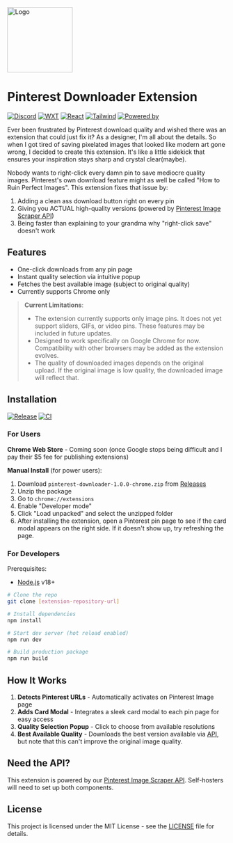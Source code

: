 <img src="https://i.pinimg.com/736x/f7/c3/ab/f7c3ab7931ba3dbac1b9825db2d64441.jpg" alt="Logo" width="150">

# Pinterest Downloader Extension

[![Discord](https://img.shields.io/badge/Discord-%235865F2.svg?&logo=discord&logoColor=fff&labelColor=black&colorB=blue)](https://discord.com/users/896087803656560681)
[![WXT](https://img.shields.io/badge/WXT-0.19.13-blue?labelColor=black)](https://wxt.dev)
[![React](https://img.shields.io/badge/React-%2320232a.svg?logo=react&logoColor=fff&labelColor=black&colorB=blue)](https://react.dev)
[![Tailwind](https://img.shields.io/badge/Tailwind-06B6D4?logo=tailwindcss&logoColor=fff&labelColor=black&colorB=blue)](https://tailwindcss.com)
[![Powered by](https://img.shields.io/badge/Powered_by-Pinterest_API-blue?labelColor=black)](https://github.com/ifeiera/pinterest-scraper)

Ever been frustrated by Pinterest download quality and wished there was an extension that could just fix it? As a designer, I'm all about the details. So when I got tired of saving pixelated images that looked like modern art gone wrong, I decided to create this extension. It's like a little sidekick that ensures your inspiration stays sharp and crystal clear(maybe).

Nobody wants to right-click every damn pin to save mediocre quality images. Pinterest's own download feature might as well be called "How to Ruin Perfect Images". This extension fixes that issue by:

1. Adding a clean ass download button right on every pin
2. Giving you ACTUAL high-quality versions (powered by [Pinterest Image Scraper API](https://github.com/ifeiera/pinterest-scraper))
3. Being faster than explaining to your grandma why "right-click save" doesn't work

## Features

- One-click downloads from any pin page
- Instant quality selection via intuitive popup
- Fetches the best available image (subject to original quality)
- Currently supports Chrome only

> **Current Limitations**:
>
> - The extension currently supports only image pins. It does not yet support sliders, GIFs, or video pins. These features may be included in future updates.
> - Designed to work specifically on Google Chrome for now. Compatibility with other browsers may be added as the extension evolves.
> - The quality of downloaded images depends on the original upload. If the original image is low quality, the downloaded image will reflect that.

## Installation

[![Release](https://github.com/ifeiera/pinterest-downloader/actions/workflows/publish.yml/badge.svg)](https://github.com/inttter/mdbadges-cli/actions/workflows/publish.yml)
[![CI](https://github.com/ifeiera/pinterest-downloader/actions/workflows/test.yml/badge.svg)](https://github.com/inttter/mdbadges-cli/actions/workflows/test.yml)

### For Users

**Chrome Web Store** - Coming soon (once Google stops being difficult and I pay their $5 fee for publishing extensions)

**Manual Install** (for power users):

1. Download `pinterest-downloader-1.0.0-chrome.zip` from [Releases](https://github.com/ifeiera/pinterest-downloader/releases)
2. Unzip the package
3. Go to `chrome://extensions`
4. Enable "Developer mode"
5. Click "Load unpacked" and select the unzipped folder
6. After installing the extension, open a Pinterest pin page to see if the card modal appears on the right side. If it doesn't show up, try refreshing the page.

### For Developers

Prerequisites:

- [Node.js](https://nodejs.org) v18+

```bash
# Clone the repo
git clone [extension-repository-url]

# Install dependencies
npm install

# Start dev server (hot reload enabled)
npm run dev

# Build production package
npm run build
```

## How It Works

1. **Detects Pinterest URLs** - Automatically activates on Pinterest Image page
2. **Adds Card Modal** - Integrates a sleek card modal to each pin page for easy access
3. **Quality Selection Popup** - Click to choose from available resolutions
4. **Best Available Quality** - Downloads the best version available via [API](https://github.com/ifeiera/pinterest-scraper), but note that this can't improve the original image quality.

## Need the API?

This extension is powered by our [Pinterest Image Scraper API](https://github.com/ifeiera/pinterest-scraper). Self-hosters will need to set up both components.

## License

This project is licensed under the MIT License - see the [LICENSE](LICENSE) file for details.
